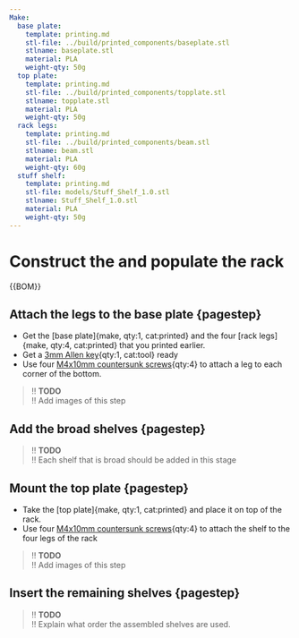 ```yaml
---
Make:
  base plate:
    template: printing.md
    stl-file: ../build/printed_components/baseplate.stl
    stlname: baseplate.stl
    material: PLA
    weight-qty: 50g
  top plate:
    template: printing.md
    stl-file: ../build/printed_components/topplate.stl
    stlname: topplate.stl
    material: PLA
    weight-qty: 50g
  rack legs:
    template: printing.md
    stl-file: ../build/printed_components/beam.stl
    stlname: beam.stl
    material: PLA
    weight-qty: 60g
  stuff shelf:
    template: printing.md
    stl-file: models/Stuff_Shelf_1.0.stl
    stlname: Stuff_Shelf_1.0.stl
    material: PLA
    weight-qty: 50g
---
```


# Construct the and populate the rack

{{BOM}}

[M4x10mm countersunk screws]: parts/Hardware.yaml#CskScrew_M4x10mm_SS
[M4x10mm cap screws]: parts/Hardware.yaml#CapScrew_M4x10mm_SS

## Attach the legs to the base plate {pagestep}

* Get the [base plate]{make, qty:1, cat:printed} and the four [rack legs]{make, qty:4, cat:printed} that you printed earlier.
* Get a [3mm Allen key](parts/metric_allen_keys.md){qty:1, cat:tool} ready
* Use four [M4x10mm countersunk screws]{qty:4} to attach a leg to each corner of the bottom.

>!! **TODO**  
>!! Add images of this step

## Add the broad shelves {pagestep}

>!! **TODO**  
>!! Each shelf that is broad should be added in this stage


## Mount the top plate {pagestep}

* Take the [top plate]{make, qty:1, cat:printed} and place it on top of the rack.
* Use four [M4x10mm countersunk screws]{qty:4} to attach the shelf to the four legs of the rack

>!! **TODO**  
>!! Add images of this step


## Insert the remaining shelves {pagestep}

>!! **TODO**  
>!! Explain what order the assembled shelves are used.



